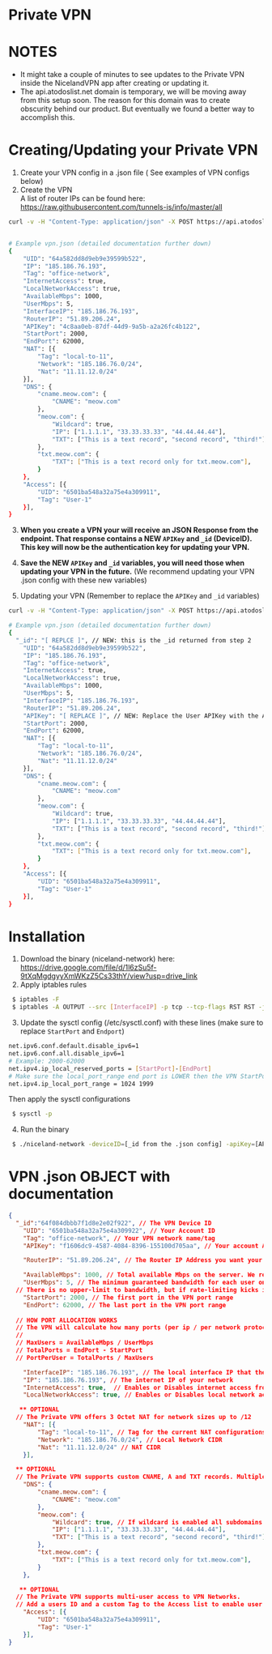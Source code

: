 # Private VPN

# NOTES
- It might take a couple of minutes to see updates to the Private VPN inside the NicelandVPN app after creating or updating it.
- The api.atodoslist.net domain is temporary, we will be moving away from this setup soon. The reason for this domain was to create obscurity behind our product. But eventually we found a better way to accomplish this. 

# Creating/Updating your Private VPN
1. Create your VPN config in a .json file ( See examples of VPN configs below)
2. Create the VPN<br/>
A list of router IPs can be found here: https://raw.githubusercontent.com/tunnels-is/info/master/all
```bash
curl -v -H "Content-Type: application/json" -X POST https://api.atodoslist.net/v2/device/create --resolve 'api.atodoslist.net:443:167.235.34.77' -d @vpn.json


# Example vpn.json (detailed documentation further down)
{
	"UID": "64a582dd8d9eb9e39599b522",
	"IP": "185.186.76.193",
	"Tag": "office-network",
	"InternetAccess": true,
	"LocalNetworkAccess": true,
	"AvailableMbps": 1000,
	"UserMbps": 5,
	"InterfaceIP": "185.186.76.193",
	"RouterIP": "51.89.206.24",
	"APIKey": "4c8aa0eb-87df-44d9-9a5b-a2a26fc4b122",
	"StartPort": 2000,
	"EndPort": 62000,
	"NAT": [{
		"Tag": "local-to-11",
		"Network": "185.186.76.0/24",
		"Nat": "11.11.12.0/24"
	}],
	"DNS": {
		"cname.meow.com": {
			"CNAME": "meow.com"
		},
		"meow.com": {
			"Wildcard": true,
			"IP": ["1.1.1.1", "33.33.33.33", "44.44.44.44"],
			"TXT": ["This is a text record", "second record", "third!"],
		},
		"txt.meow.com": {
			"TXT": ["This is a text record only for txt.meow.com"],
		}
	},
	"Access": [{
		"UID": "6501ba548a32a75e4a309911",
		"Tag": "User-1"
	}],
}

```
3. <b>When you create a VPN your will receive an JSON Response from the endpoint. That response contains a NEW `APIKey` and `_id` (DeviceID). This key will now be the authentication key for updating your VPN.</b>

4. <b>Save the NEW `APIKey` and `_id` variables, you will need those when updating your VPN in the future.</b> (We recommend updating your VPN .json config with these new variables)


5. Updating your VPN (Remember to replace the `APIKey` and `_id` variables)
```bash
curl -v -H "Content-Type: application/json" -X POST https://api.atodoslist.net/v2/device/update --resolve 'api.atodoslist.net:443:167.235.34.77' -d @vpn.json

# Example vpn.json (detailed documentation further down)
{
  "_id": "[ REPLCE ]", // NEW: this is the _id returned from step 2
	"UID": "64a582dd8d9eb9e39599b522",
	"IP": "185.186.76.193",
	"Tag": "office-network",
	"InternetAccess": true,
	"LocalNetworkAccess": true,
	"AvailableMbps": 1000,
	"UserMbps": 5,
	"InterfaceIP": "185.186.76.193",
	"RouterIP": "51.89.206.24",
	"APIKey": "[ REPLACE ]", // NEW: Replace the User APIKey with the APIKey returned from step 2
	"StartPort": 2000,
	"EndPort": 62000,
	"NAT": [{
		"Tag": "local-to-11",
		"Network": "185.186.76.0/24",
		"Nat": "11.11.12.0/24"
	}],
	"DNS": {
		"cname.meow.com": {
			"CNAME": "meow.com"
		},
		"meow.com": {
			"Wildcard": true,
			"IP": ["1.1.1.1", "33.33.33.33", "44.44.44.44"],
			"TXT": ["This is a text record", "second record", "third!"],
		},
		"txt.meow.com": {
			"TXT": ["This is a text record only for txt.meow.com"],
		}
	},
	"Access": [{
		"UID": "6501ba548a32a75e4a309911",
		"Tag": "User-1"
	}],
}
```

# Installation
 1. Download the binary (niceland-network) here: https://drive.google.com/file/d/1l6zSu5f-9tXqMgdgyyXmWKzZ5Cs33thY/view?usp=drive_link
 2. Apply iptables rules

 ```bash
  $ iptables -F
  $ iptables -A OUTPUT --src [InterfaceIP] -p tcp --tcp-flags RST RST -j DROP
 ```
 3. Update the sysctl config (/etc/sysctl.conf) with these lines (make sure to replace `StartPort` and `Endport`)

 ```bash
net.ipv6.conf.default.disable_ipv6=1
net.ipv6.conf.all.disable_ipv6=1
# Example: 2000-62000
net.ipv4.ip_local_reserved_ports = [StartPort]-[EndPort]
# Make sure the local_port_range end port is LOWER then the VPN StartPort
net.ipv4.ip_local_port_range = 1024 1999
 ```
 Then apply the sysctl configurations
 ```bash
  $ sysctl -p
 ```
 4. Run the binary
 ```bash
  $ ./niceland-network -deviceID=[_id from the .json config] -apiKey=[APIKey form the .json config] -routerURL=https://raw.githubusercontent.com/tunnels-is/info/master/all
 ```




# VPN .json OBJECT with documentation
```json
{
  "_id":"64f084dbbb7f1d8e2e02f922", // The VPN Device ID
	"UID": "6501ba548a32a75e4a309922", // Your Account ID
	"Tag": "office-network", // Your VPN network name/tag
	"APIKey": "f1606dc9-4587-4084-8396-155100d705aa", // Your account API Key

	"RouterIP": "51.89.206.24", // The Router IP Address you want your VPN to be connected to

	"AvailableMbps": 1000, // Total available Mbps on the server. We recommend allocating about 80-90% of the available bandwidth torwards the VPN.
	"UserMbps": 5, // The minimum guaranteed bandwidth for each user on the VPN. 
  // There is no upper-limit to bandwidth, but if rate-limiting kicks in, it will make sure that users do not get rate-limited below this point.
	"StartPort": 2000, // The first port in the VPN port range
	"EndPort": 62000, // The last port in the VPN port range
  
  // HOW PORT ALLOCATION WORKS
  // The VPN will calculate how many ports (per ip / per network protocol ) each user has based on AvailableMbps and UserMbps
  //
  // MaxUsers = AvailableMbps / UserMbps
  // TotalPorts = EndPort - StartPort  
  // PortPerUser = TotalPorts / MaxUsers

	"InterfaceIP": "185.186.76.193", // The local interface IP that the VPN uses to listen for network packets
	"IP": "185.186.76.193", // The internet IP of your network
	"InternetAccess": true,  // Enables or Disables internet access from the VPN
	"LocalNetworkAccess": true, // Enables or Disables local network access from the VPN

   ** OPTIONAL
  // The Private VPN offers 3 Octet NAT for network sizes up to /12
	"NAT": [{
		"Tag": "local-to-11", // Tag for the current NAT configurations
		"Network": "185.186.76.0/24", // Local Network CIDR
		"Nat": "11.11.12.0/24" // NAT CIDR
	}],

  ** OPTIONAL
  // The Private VPN supports custom CNAME, A and TXT records. Multiple A and TXT records can be defined per domain.
	"DNS": {
		"cname.meow.com": {
			"CNAME": "meow.com"
		},
		"meow.com": {
			"Wildcard": true, // If wildcard is enabled all subdomains not matching other custom domain mappings will receive responses from this custom DNS mapping
			"IP": ["1.1.1.1", "33.33.33.33", "44.44.44.44"],
			"TXT": ["This is a text record", "second record", "third!"],
		},
		"txt.meow.com": {
			"TXT": ["This is a text record only for txt.meow.com"],
		}
	},

   ** OPTIONAL
  // The Private VPN supports multi-user access to VPN Networks. 
  // Add a users ID and a custom Tag to the Access list to enable user access to the VPN Network.
	"Access": [{
		"UID": "6501ba548a32a75e4a309911",
		"Tag": "User-1"
	}],
}

```